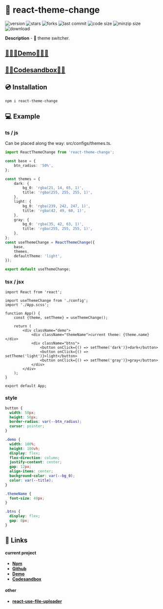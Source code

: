 # 🎨 react-theme-change

![version](https://img.shields.io/github/package-json/v/egor6-66/react-theme-change)
![stars](https://img.shields.io/github/stars/egor6-66/react-theme-change?style=social)
![forks](https://img.shields.io/github/forks/egor6-66/react-theme-change?style=social)
![last commit](https://img.shields.io/github/last-commit/egor6-66/react-theme-change/main)
![code size](https://img.shields.io/github/languages/code-size/egor6-66/react-theme-change)
![minzip size](https://img.shields.io/bundlephobia/minzip/react-theme-change)
![download](https://img.shields.io/npm/dt/react-theme-change)

**Description** - 🔎 theme switcher.

## [🚀🚀🚀Demo🚀🚀🚀](http://egorra0c.beget.tech/main/react-theme-change/base)
## [🚀🚀Codesandbox🚀🚀](https://codesandbox.io/s/react-use-file-uploader-k64526)


## 💿 Installation

```
npm i react-theme-change
```

## 💻 Example

### ts / js

Can be placed along the way: src/configs/themes.ts.

```ts
import ReactThemeChange from 'react-theme-change';

const base = {
    btn_radius: '50%',
};

const themes = {
    dark: {
        bg_0: 'rgba(21, 14, 65, 1)',
        title: 'rgba(255, 255, 255, 1)',
    },
    light: {
        bg_0: 'rgba(239, 242, 247, 1)',
        title: 'rgba(42, 49, 60, 1)',
    },
    gray: {
        bg_0: 'rgba(35, 42, 63, 1)',
        title: 'rgba(255, 255, 255, 1)',
    },
};
const useThemeChange = ReactThemeChange({
    base,
    themes,
    defaultTheme: 'light',
});

export default useThemeChange;
```

### tsx / jsx

```tsx
import React from 'react';

import useThemeChange from './config';
import './App.scss';

function App() {
    const {theme, setTheme} = useThemeChange();

    return (
        <div className="demo">
            <div className="themeName">current theme: {theme.name}</div>
            <div className="btns">
                <button onClick={() => setTheme('dark')}>dark</button>
                <button onClick={() => setTheme('light')}>light</button>
                <button onClick={() => setTheme('gray')}>gray</button>
            </div>
        </div>
    );
}

export default App;
```

### style

```scss
button {
  width: 50px;
  height: 50px;
  border-radius: var(--btn_radius);
  cursor: pointer;
}

.demo {
  width: 100%;
  height: 100vh;
  display: flex;
  flex-direction: column;
  justify-content: center;
  gap: 12px;
  align-items: center;
  background-color: var(--bg_0);
  color: var(--title);
}

.themeName {
  font-size: 40px;
}

.btns {
  display: flex;
  gap: 8px;
}
```

## 🔗 Links

#### current project

* **[Npm](https://www.npmjs.com/package/react-theme-change)**  
* **[Github](https://github.com/egor6-66/react-theme-change.git)**  
* **[Demo](http://egorra0c.beget.tech/main/react-theme-change/base)**  
* **[Codesandbox](https://codesandbox.io/s/react-use-file-uploader-k64526)**  

#### other
* **[react-use-file-uploader](https://www.npmjs.com/package/react-use-file-uploader)**  